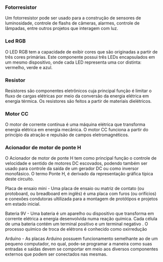 ### Fotorresistor

Um fotorresistor pode ser usado para a construção de sensores de luminosidade, controle de flashs de câmeras, alarmes, controle de lâmpadas, entre outros projetos que interagem com luz.

### Led RGB

O LED RGB tem a capacidade de exibir cores que são originadas a partir de três cores primárias.
Este componente possui três LEDs encapsulados em um mesmo dispositivo, onde cada LED representa uma cor distinta: vermelho, verde e azul.

### Resistor

Resistores são componentes eletrônicos cuja principal função é limitar o fluxo de cargas elétricas por meio da conversão da energia elétrica em energia térmica.
Os resistores são feitos a partir de materiais dielétricos.

### Motor CC

O motor de corrente contínua é uma máquina elétrica que transforma energia elétrica em energia mecânica.
O motor CC funciona a partir do princípio da atração e repulsão de campos eletromagnéticos.

### Acionador de motor de ponte H

O Acionador de motor de ponte H tem como principal função o controle de velocidade e sentido de motores DC escovados, podendo também ser usado para controle da saída de um gerador DC ou como inversor monofásico. O termo Ponte H, é derivado da representação gráfica típica deste circuito.

Placa de ensaio mini - Uma placa de ensaio ou matriz de contato (ou protoboard, ou breadboard em inglês) é uma placa com furos (ou orifícios) e conexões condutoras ultilizada para a montagem de protótipos e projetos em estado inicial.

Bateria 9V - Uma bateria é um aparelho ou dispositivo que transforma em corrente elétrica a energia desenvolvida numa reação química. Cada célula de uma bateria contém um terminal positivo e um terminal negativo . O processo químico de troca de elétrons é conhecido como oxirredução

Arduíno - As placas Arduino possuem funcionamento semelhante ao de um pequeno computador, no qual, pode-se programar a maneira como suas entradas e saídas devem se comportar em meio aos diversos componentes externos que podem ser conectados nas mesmas.
